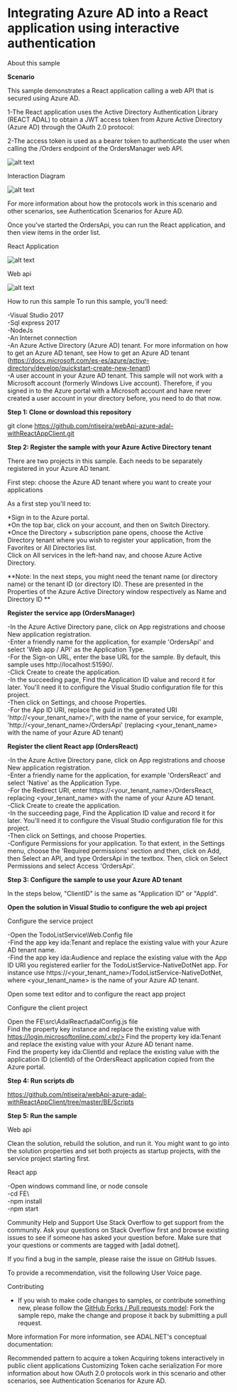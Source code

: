 # Integrating Azure AD into a React application using interactive authentication

About this sample


**Scenario**

This sample demonstrates a React application calling a web API that is secured using Azure AD.

1-The React application uses the Active Directory Authentication Library (REACT ADAL) to obtain a JWT access token from Azure Active Directory (Azure AD) through the OAuth 2.0 protocol:

2-The access token is used as a bearer token to authenticate the user when calling the /Orders endpoint of the OrdersManager web API.



![alt text](https://github.com/ntiseira/webApi-azure-adal-withReactAppClient/blob/master/ReadmeFiles/flow%20app.png)


Interaction Diagram 

![alt text](https://github.com/ntiseira/webApi-azure-adal-withReactAppClient/blob/master/ReadmeFiles/OAuth%202.0%20Implicit%20Grant%20flow..png)


For more information about how the protocols work in this scenario and other scenarios, see Authentication Scenarios for Azure AD.


Once you've started the OrdersApi, you can run the React application, and then view items in the order list. 


React Application

![alt text](https://github.com/ntiseira/webApi-azure-adal-withReactAppClient/blob/master/ReadmeFiles/reactApp.jpg)


Web api

![alt text](https://github.com/ntiseira/webApi-azure-adal-withReactAppClient/blob/master/ReadmeFiles/webApi.jpg)


How to run this sample
To run this sample, you'll need:

-Visual Studio 2017<br/>
-Sql express 2017<br/>
-NodeJs<br/>
-An Internet connection<br/>
-An Azure Active Directory (Azure AD) tenant. For more information on how to get an Azure AD tenant, see How to get an Azure AD tenant (https://docs.microsoft.com/es-es/azure/active-directory/develop/quickstart-create-new-tenant)<br/>
-A user account in your Azure AD tenant. This sample will not work with a Microsoft account (formerly Windows Live account). Therefore, if you signed in to the Azure portal with a Microsoft account and have never created a user account in your directory before, you need to do that now.<br/>



**Step 1: Clone or download this repository**

git clone https://github.com/ntiseira/webApi-azure-adal-withReactAppClient.git


**Step 2: Register the sample with your Azure Active Directory tenant**

There are two projects in this sample. Each needs to be separately registered in your Azure AD tenant. <br/>

First step: choose the Azure AD tenant where you want to create your applications<br/>

As a first step you'll need to:<br/>

*Sign in to the Azure portal.<br/>
*On the top bar, click on your account, and then on Switch Directory.<br/>
*Once the Directory + subscription pane opens, choose the Active Directory tenant where you wish to register your application, from the Favorites or All Directories list.<br/>
Click on All services in the left-hand nav, and choose Azure Active Directory.<br/>


**Note:
In the next steps, you might need the tenant name (or directory name) or the tenant ID (or directory ID). These are presented in the Properties of the Azure Active Directory window respectively as Name and Directory ID ** <br/>


**Register the service app (OrdersManager)** <br/>

-In the Azure Active Directory pane, click on App registrations and choose New application registration.<br/>
-Enter a friendly name for the application, for example 'OrdersApi' and select 'Web app / API' as the Application Type.<br/>
-For the Sign-on URL, enter the base URL for the sample. By default, this sample uses http://localhost:51590/.<br/>
-Click Create to create the application.<br/>
-In the succeeding page, Find the Application ID value and record it for later. You'll need it to configure the Visual Studio configuration file for this project.<br/>
-Then click on Settings, and choose Properties.<br/>
-For the App ID URI, replace the guid in the generated URI 'http://<your_tenant_name>/<guid>', with the name of your service, for example, 'http://<your_tenant_name>/OrdersApi' (replacing <your_tenant_name> with the name of your Azure AD tenant)<br/>



**Register the client React app (OrdersReact)** <br/>

-In the Azure Active Directory pane, click on App registrations and choose New application registration.<br/>
-Enter a friendly name for the application, for example 'OrdersReact' and select 'Native' as the Application Type.<br/>
-For the Redirect URI, enter https://<your_tenant_name>/OrdersReact, replacing <your_tenant_name> with the name of your Azure AD tenant.<br/>
-Click Create to create the application.<br/>
-In the succeeding page, Find the Application ID value and record it for later. You'll need it to configure the Visual Studio configuration file for this project.<br/>
-Then click on Settings, and choose Properties.<br/>
-Configure Permissions for your application. To that extent, in the Settings menu, choose the 'Required permissions' section and then, click on Add, then Select an API, and type OrdersApi in the textbox. Then, click on Select Permissions and select Access 'OrdersApi'.<br/>


**Step 3: Configure the sample to use your Azure AD tenant** <br/>

In the steps below, "ClientID" is the same as "Application ID" or "AppId".<br/>

**Open the solution in Visual Studio to configure the web api project** <br/>

Configure the service project<br/>

-Open the TodoListService\Web.Config file<br/>
-Find the app key ida:Tenant and replace the existing value with your Azure AD tenant name.<br/>
-Find the app key ida:Audience and replace the existing value with the App ID URI you registered earlier for the TodoListService-NativeDotNet app. For instance use https://<your_tenant_name>/TodoListService-NativeDotNet, where <your_tenant_name> is the name of your Azure AD tenant.<br/>

Open some text editor and to configure the react app project

Configure the client project

Open the FE\src\AdalReact\adalConfig.js file<br/>
Find the property key instance and replace the existing value with https://login.microsoftonline.com/.<br/>
Find the property key ida:Tenant and replace the existing value with your Azure AD tenant name.<br/>
Find the property key ida:ClientId and replace the existing value with the application ID (clientId) of the OrdersReact application copied from the Azure portal.<br/>

**Step 4: Run scripts db**

https://github.com/ntiseira/webApi-azure-adal-withReactAppClient/tree/master/BE/Scripts

**Step 5: Run the sample**

Web api

Clean the solution, rebuild the solution, and run it. You might want to go into the solution properties and set both projects as startup projects, with the service project starting first.<br/>

React app

-Open windows command line, or node console<br/>
-cd FE\  <br/>
-npm install  <br/>
-npm start  <br/>


Community Help and Support
Use Stack Overflow to get support from the community. Ask your questions on Stack Overflow first and browse existing issues to see if someone has asked your question before. Make sure that your questions or comments are tagged with [adal dotnet].

If you find a bug in the sample, please raise the issue on GitHub Issues.

To provide a recommendation, visit the following User Voice page.

Contributing
- If you wish to make code changes to samples, or contribute something new, please follow the [GitHub Forks / Pull requests model](https://help.github.com/articles/fork-a-repo/): Fork the sample repo, make the change and propose it back by submitting a pull request.


More information
For more information, see ADAL.NET's conceptual documentation:

Recommended pattern to acquire a token
Acquiring tokens interactively in public client applications
Customizing Token cache serialization
For more information about how OAuth 2.0 protocols work in this scenario and other scenarios, see Authentication Scenarios for Azure AD.








